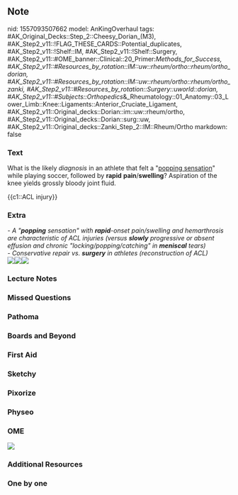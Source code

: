 ## Note
nid: 1557093507662
model: AnKingOverhaul
tags: #AK_Original_Decks::Step_2::Cheesy_Dorian_(M3), #AK_Step2_v11::!FLAG_THESE_CARDS::Potential_duplicates, #AK_Step2_v11::!Shelf::IM, #AK_Step2_v11::!Shelf::Surgery, #AK_Step2_v11::#OME_banner::Clinical::20_Primer:_Methods_for_Success, #AK_Step2_v11::#Resources_by_rotation::IM::uw::rheum/ortho::rheum/ortho_dorian, #AK_Step2_v11::#Resources_by_rotation::IM::uw::rheum/ortho::rheum/ortho_zanki, #AK_Step2_v11::#Resources_by_rotation::Surgery::uworld::dorian, #AK_Step2_v11::#Subjects::Orthopedics_&_Rheumatology::01_Anatomy::03_Lower_Limb::Knee::Ligaments::Anterior_Cruciate_Ligament, #AK_Step2_v11::Original_decks::Dorian::im::uw::rheum/ortho, #AK_Step2_v11::Original_decks::Dorian::surg::uw, #AK_Step2_v11::Original_decks::Zanki_Step_2::IM::Rheum/Ortho
markdown: false

### Text
What is the likely <i>diagnosis</i> in an athlete that felt a
"<u>popping sensation</u>" while playing soccer, followed by
<b>rapid</b> <b>pain</b>/<b>swelling</b>? Aspiration of the knee
yields grossly bloody joint fluid.
<div>
  {{c1::ACL injury}}
</div>

### Extra
<div>
  <div>
    <i>- A "<b>popping</b> sensation" with <b>rapid</b>-onset
    pain/swelling and hemarthrosis are characteristic of ACL
    injuries (versus <b>slowly</b> progressive or absent effusion
    and chronic "locking/popping/catching" in <b>meniscal</b>
    tears)</i>
    <div>
      <i>- Conservative repair vs. <b>surgery</b> in athletes
      (reconstruction of ACL)</i>
    </div>
    <div style="text-decoration: underline;">
      <div>
        <i><img src="rice.png"><img src=
        "paste-522933743124481.jpg"><img src=
        "paste-536299681349633.jpg"></i>
      </div>
    </div>
  </div>
</div>

### Lecture Notes


### Missed Questions


### Pathoma


### Boards and Beyond


### First Aid


### Sketchy


### Pixorize


### Physeo


### OME
<div class="ome-widget">
  <a href="https://onlinemeded.org/spa/surgery?ref=anki"><img src=
  "_OME_AnkiFlashcards_Topic_6.png"></a>
</div>

### Additional Resources


### One by one

